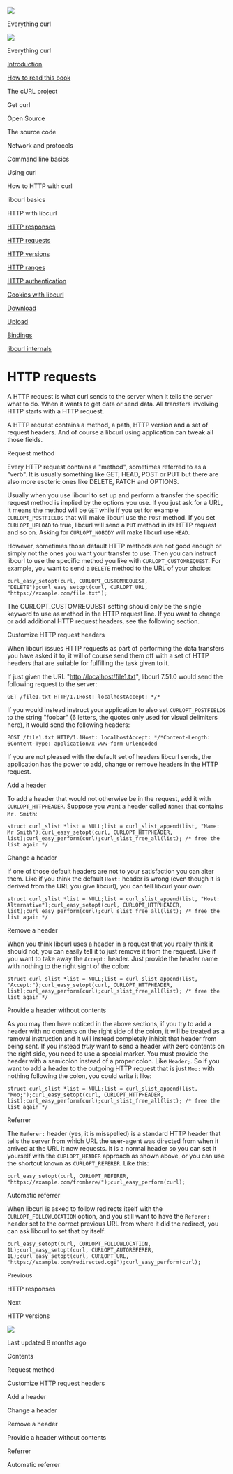 <a href="../index.html" class="link-a079aa82--primary-53a25e66--logoLink-10d08504"></a>

<img src="https://gblobscdn.gitbook.com/orgs%2F-LxuH0qSm4xO9nWfEBlB%2Favatar.png?alt=media" class="image-67b14f24--avatar-1c1d03ec" />

<span class="text-4505230f--UIH400-4e41e82a--textContentFamily-49a318e1--spaceNameText-677c2969">Everything curl</span>

<a href="../index.html" class="link-a079aa82--primary-53a25e66--logoLink-10d08504"></a>

<img src="https://gblobscdn.gitbook.com/orgs%2F-LxuH0qSm4xO9nWfEBlB%2Favatar.png?alt=media" class="image-67b14f24--avatar-1c1d03ec" />

<span class="text-4505230f--UIH400-4e41e82a--textContentFamily-49a318e1--spaceNameText-677c2969">Everything curl</span>

<a href="../index.html" class="navButton-94f2579c--navButtonClickable-161b88ca"><span class="text-4505230f--UIH300-2063425d--textContentFamily-49a318e1--navButtonLabel-14a4968f">Introduction</span></a>

<a href="../how-to-read.html" class="navButton-94f2579c--navButtonClickable-161b88ca"><span class="text-4505230f--UIH300-2063425d--textContentFamily-49a318e1--navButtonLabel-14a4968f">How to read this book</span></a>

<span class="text-4505230f--UIH300-2063425d--textContentFamily-49a318e1--navButtonLabel-14a4968f">The cURL project</span>

<span class="text-4505230f--UIH300-2063425d--textContentFamily-49a318e1--navButtonLabel-14a4968f">Get curl</span>

<span class="text-4505230f--UIH300-2063425d--textContentFamily-49a318e1--navButtonLabel-14a4968f">Open Source</span>

<span class="text-4505230f--UIH300-2063425d--textContentFamily-49a318e1--navButtonLabel-14a4968f">The source code</span>

<span class="text-4505230f--UIH300-2063425d--textContentFamily-49a318e1--navButtonLabel-14a4968f">Network and protocols</span>

<span class="text-4505230f--UIH300-2063425d--textContentFamily-49a318e1--navButtonLabel-14a4968f">Command line basics</span>

<span class="text-4505230f--UIH300-2063425d--textContentFamily-49a318e1--navButtonLabel-14a4968f">Using curl</span>

<span class="text-4505230f--UIH300-2063425d--textContentFamily-49a318e1--navButtonLabel-14a4968f">How to HTTP with curl</span>

<span class="text-4505230f--UIH300-2063425d--textContentFamily-49a318e1--navButtonLabel-14a4968f">libcurl basics</span>

<span class="text-4505230f--UIH300-2063425d--textContentFamily-49a318e1--navButtonLabel-14a4968f">HTTP with libcurl</span>

<a href="responses.html" class="navButton-94f2579c--pageItemWithChildrenNested-2c5d8183--navButtonClickable-161b88ca"><span class="text-4505230f--UIH300-2063425d--textContentFamily-49a318e1--navButtonLabel-14a4968f">HTTP responses</span></a>

<a href="requests.html" class="navButton-94f2579c--pageItemWithChildrenNested-2c5d8183--navButtonClickable-161b88ca--navButtonOpened-6a88552e"><span class="text-4505230f--UIH300-2063425d--textContentFamily-49a318e1--navButtonLabel-14a4968f">HTTP requests</span></a>

<a href="versions.html" class="navButton-94f2579c--pageItemWithChildrenNested-2c5d8183--navButtonClickable-161b88ca"><span class="text-4505230f--UIH300-2063425d--textContentFamily-49a318e1--navButtonLabel-14a4968f">HTTP versions</span></a>

<a href="ranges.html" class="navButton-94f2579c--pageItemWithChildrenNested-2c5d8183--navButtonClickable-161b88ca"><span class="text-4505230f--UIH300-2063425d--textContentFamily-49a318e1--navButtonLabel-14a4968f">HTTP ranges</span></a>

<a href="auth.html" class="navButton-94f2579c--pageItemWithChildrenNested-2c5d8183--navButtonClickable-161b88ca"><span class="text-4505230f--UIH300-2063425d--textContentFamily-49a318e1--navButtonLabel-14a4968f">HTTP authentication</span></a>

<a href="cookies.html" class="navButton-94f2579c--pageItemWithChildrenNested-2c5d8183--navButtonClickable-161b88ca"><span class="text-4505230f--UIH300-2063425d--textContentFamily-49a318e1--navButtonLabel-14a4968f">Cookies with libcurl</span></a>

<a href="download.html" class="navButton-94f2579c--pageItemWithChildrenNested-2c5d8183--navButtonClickable-161b88ca"><span class="text-4505230f--UIH300-2063425d--textContentFamily-49a318e1--navButtonLabel-14a4968f">Download</span></a>

<a href="upload.html" class="navButton-94f2579c--pageItemWithChildrenNested-2c5d8183--navButtonClickable-161b88ca"><span class="text-4505230f--UIH300-2063425d--textContentFamily-49a318e1--navButtonLabel-14a4968f">Upload</span></a>

<a href="../bindings.html" class="navButton-94f2579c--navButtonClickable-161b88ca"><span class="text-4505230f--UIH300-2063425d--textContentFamily-49a318e1--navButtonLabel-14a4968f">Bindings</span></a>

<a href="../internals.html" class="navButton-94f2579c--navButtonClickable-161b88ca"><span class="text-4505230f--UIH300-2063425d--textContentFamily-49a318e1--navButtonLabel-14a4968f">libcurl internals</span></a>

<a href="../bookindex.html" class="navButton-94f2579c--navButtonClickable-161b88ca"><span class="text-4505230f--UIH300-2063425d--textContentFamily-49a318e1--navButtonLabel-14a4968f"></span></a>

<a href="https://www.gitbook.com/?utm_source=content&amp;utm_medium=trademark&amp;utm_campaign=curl-1" class="reset-3c756112--trademark-a8da4b94"></a>

<span class="text-4505230f--TextH200-a3425406--textUIFamily-5ebd8e40"></span>

# <span class="text-4505230f--DisplayH900-bfb998fa--textContentFamily-49a318e1">HTTP requests</span>

<span class="text-4505230f--UIH300-2063425d--textUIFamily-5ebd8e40--text-8ee2c8b2"></span>

<span class="text-4505230f--UIH300-2063425d--textUIFamily-5ebd8e40--text-8ee2c8b2"></span>

<span class="text-4505230f--TextH400-3033861f--textContentFamily-49a318e1"><span data-key="39b1d3d3aa5b49999ec0c95cd484c802"><span data-offset-key="39b1d3d3aa5b49999ec0c95cd484c802:0">A HTTP request is what curl sends to the server when it tells the server what to do. When it wants to get data or send data. All transfers involving HTTP starts with a HTTP request.</span></span></span>

<span class="text-4505230f--TextH400-3033861f--textContentFamily-49a318e1"><span data-key="b6f167dc088e4ed79b503106e032a844"><span data-offset-key="b6f167dc088e4ed79b503106e032a844:0">A HTTP request contains a method, a path, HTTP version and a set of request headers. And of course a libcurl using application can tweak all those fields.</span></span></span>

<span class="text-4505230f--HeadingH700-04e1a2a3--textContentFamily-49a318e1"><span data-key="1b17bf130d8e44ddb7a3477c639320d6"><span data-offset-key="1b17bf130d8e44ddb7a3477c639320d6:0">Request method</span></span></span>

<span class="text-4505230f--TextH400-3033861f--textContentFamily-49a318e1"><span data-key="68d3baf5f8ae437abfe411face094884"><span data-offset-key="68d3baf5f8ae437abfe411face094884:0">Every HTTP request contains a "method", sometimes referred to as a "verb". It is usually something like GET, HEAD, POST or PUT but there are also more esoteric ones like DELETE, PATCH and OPTIONS.</span></span></span>

<span class="text-4505230f--TextH400-3033861f--textContentFamily-49a318e1"><span data-key="74da36f38cd740dbb2343d6839c4441c"><span data-offset-key="74da36f38cd740dbb2343d6839c4441c:0">Usually when you use libcurl to set up and perform a transfer the specific request method is implied by the options you use. If you just ask for a URL, it means the method will be </span><span data-offset-key="74da36f38cd740dbb2343d6839c4441c:1">`GET`</span><span data-offset-key="74da36f38cd740dbb2343d6839c4441c:2"> while if you set for example </span><span data-offset-key="74da36f38cd740dbb2343d6839c4441c:3">`CURLOPT_POSTFIELDS`</span><span data-offset-key="74da36f38cd740dbb2343d6839c4441c:4"> that will make libcurl use the </span><span data-offset-key="74da36f38cd740dbb2343d6839c4441c:5">`POST`</span><span data-offset-key="74da36f38cd740dbb2343d6839c4441c:6"> method. If you set </span><span data-offset-key="74da36f38cd740dbb2343d6839c4441c:7">`CURLOPT_UPLOAD`</span><span data-offset-key="74da36f38cd740dbb2343d6839c4441c:8"> to true, libcurl will send a </span><span data-offset-key="74da36f38cd740dbb2343d6839c4441c:9">`PUT`</span><span data-offset-key="74da36f38cd740dbb2343d6839c4441c:10"> method in its HTTP request and so on. Asking for </span><span data-offset-key="74da36f38cd740dbb2343d6839c4441c:11">`CURLOPT_NOBODY`</span><span data-offset-key="74da36f38cd740dbb2343d6839c4441c:12"> will make libcurl use </span><span data-offset-key="74da36f38cd740dbb2343d6839c4441c:13">`HEAD`</span><span data-offset-key="74da36f38cd740dbb2343d6839c4441c:14">.</span></span></span>

<span class="text-4505230f--TextH400-3033861f--textContentFamily-49a318e1"><span data-key="f83eceefca31416eae33f9b303a4135a"><span data-offset-key="f83eceefca31416eae33f9b303a4135a:0">However, sometimes those default HTTP methods are not good enough or simply not the ones you want your transfer to use. Then you can instruct libcurl to use the specific method you like with </span><span data-offset-key="f83eceefca31416eae33f9b303a4135a:1">`CURLOPT_CUSTOMREQUEST`</span><span data-offset-key="f83eceefca31416eae33f9b303a4135a:2">. For example, you want to send a </span><span data-offset-key="f83eceefca31416eae33f9b303a4135a:3">`DELETE`</span><span data-offset-key="f83eceefca31416eae33f9b303a4135a:4"> method to the URL of your choice:</span></span></span>

    curl_easy_setopt(curl, CURLOPT_CUSTOMREQUEST, "DELETE");curl_easy_setopt(curl, CURLOPT_URL, "https://example.com/file.txt");

<span class="text-4505230f--TextH400-3033861f--textContentFamily-49a318e1"><span data-key="ee6fc5c5983e4f86ae351549efe44279"><span data-offset-key="ee6fc5c5983e4f86ae351549efe44279:0">The CURLOPT_CUSTOMREQUEST setting should only be the single keyword to use as method in the HTTP request line. If you want to change or add additional HTTP request headers, see the following section.</span></span></span>

<span class="text-4505230f--HeadingH700-04e1a2a3--textContentFamily-49a318e1"><span data-key="6f29c8069c89427d8ecf826c72246cde"><span data-offset-key="6f29c8069c89427d8ecf826c72246cde:0">Customize HTTP request headers</span></span></span>

<span class="text-4505230f--TextH400-3033861f--textContentFamily-49a318e1"><span data-key="e502c67c9184434bba7d54663ed7e0b8"><span data-offset-key="e502c67c9184434bba7d54663ed7e0b8:0">When libcurl issues HTTP requests as part of performing the data transfers you have asked it to, it will of course send them off with a set of HTTP headers that are suitable for fulfilling the task given to it.</span></span></span>

<span class="text-4505230f--TextH400-3033861f--textContentFamily-49a318e1"><span data-key="5595a2612e5c46429741be94ae031ea6"><span data-offset-key="5595a2612e5c46429741be94ae031ea6:0">If just given the URL "</span></span><a href="http://localhost/file1.txt" class="link-a079aa82--primary-53a25e66--link-faf6c434"><span data-key="c56dbb6d53dc481382cf03fdced343c7"><span data-offset-key="c56dbb6d53dc481382cf03fdced343c7:0">http://localhost/file1.txt</span></span></a><span data-key="433fd2f400a144acbd1d01bdb2bc1a38"><span data-offset-key="433fd2f400a144acbd1d01bdb2bc1a38:0">", libcurl 7.51.0 would send the following request to the server:</span></span></span>

    GET /file1.txt HTTP/1.1Host: localhostAccept: */*

<span class="text-4505230f--TextH400-3033861f--textContentFamily-49a318e1"><span data-key="dc77f30835b24f33ac79e22e1503fc22"><span data-offset-key="dc77f30835b24f33ac79e22e1503fc22:0">If you would instead instruct your application to also set </span><span data-offset-key="dc77f30835b24f33ac79e22e1503fc22:1">`CURLOPT_POSTFIELDS`</span><span data-offset-key="dc77f30835b24f33ac79e22e1503fc22:2"> to the string "foobar" (6 letters, the quotes only used for visual delimiters here), it would send the following headers:</span></span></span>

    POST /file1.txt HTTP/1.1Host: localhostAccept: */*Content-Length: 6Content-Type: application/x-www-form-urlencoded

<span class="text-4505230f--TextH400-3033861f--textContentFamily-49a318e1"><span data-key="faf398c0dbd242e9b19fa32edf623d84"><span data-offset-key="faf398c0dbd242e9b19fa32edf623d84:0">If you are not pleased with the default set of headers libcurl sends, the application has the power to add, change or remove headers in the HTTP request.</span></span></span>

<span class="text-4505230f--HeadingH600-23f228db--textContentFamily-49a318e1"><span data-key="5d363712a8f145978006be8cc8ba1609"><span data-offset-key="5d363712a8f145978006be8cc8ba1609:0">Add a header</span></span></span>

<span class="text-4505230f--TextH400-3033861f--textContentFamily-49a318e1"><span data-key="064b8a39d12444aeae902fb06519a41e"><span data-offset-key="064b8a39d12444aeae902fb06519a41e:0">To add a header that would not otherwise be in the request, add it with </span><span data-offset-key="064b8a39d12444aeae902fb06519a41e:1">`CURLOPT_HTTPHEADER`</span><span data-offset-key="064b8a39d12444aeae902fb06519a41e:2">. Suppose you want a header called </span><span data-offset-key="064b8a39d12444aeae902fb06519a41e:3">`Name:`</span><span data-offset-key="064b8a39d12444aeae902fb06519a41e:4"> that contains </span><span data-offset-key="064b8a39d12444aeae902fb06519a41e:5">`Mr. Smith`</span><span data-offset-key="064b8a39d12444aeae902fb06519a41e:6">:</span></span></span>

    struct curl_slist *list = NULL;list = curl_slist_append(list, "Name: Mr Smith");curl_easy_setopt(curl, CURLOPT_HTTPHEADER, list);curl_easy_perform(curl);curl_slist_free_all(list); /* free the list again */

<span class="text-4505230f--HeadingH600-23f228db--textContentFamily-49a318e1"><span data-key="c9188cc561d44157aedca87616fe11e9"><span data-offset-key="c9188cc561d44157aedca87616fe11e9:0">Change a header</span></span></span>

<span class="text-4505230f--TextH400-3033861f--textContentFamily-49a318e1"><span data-key="a9e29dc3c55e4646b7ef74304c3d32fc"><span data-offset-key="a9e29dc3c55e4646b7ef74304c3d32fc:0">If one of those default headers are not to your satisfaction you can alter them. Like if you think the default </span><span data-offset-key="a9e29dc3c55e4646b7ef74304c3d32fc:1">`Host:`</span><span data-offset-key="a9e29dc3c55e4646b7ef74304c3d32fc:2"> header is wrong (even though it is derived from the URL you give libcurl), you can tell libcurl your own:</span></span></span>

    struct curl_slist *list = NULL;list = curl_slist_append(list, "Host: Alternative");curl_easy_setopt(curl, CURLOPT_HTTPHEADER, list);curl_easy_perform(curl);curl_slist_free_all(list); /* free the list again */

<span class="text-4505230f--HeadingH600-23f228db--textContentFamily-49a318e1"><span data-key="f663712e27074a7689af0d0e0bdb5bb6"><span data-offset-key="f663712e27074a7689af0d0e0bdb5bb6:0">Remove a header</span></span></span>

<span class="text-4505230f--TextH400-3033861f--textContentFamily-49a318e1"><span data-key="8211c7ba199043d8a9f1562575f2c7ab"><span data-offset-key="8211c7ba199043d8a9f1562575f2c7ab:0">When you think libcurl uses a header in a request that you really think it should not, you can easily tell it to just remove it from the request. Like if you want to take away the </span><span data-offset-key="8211c7ba199043d8a9f1562575f2c7ab:1">`Accept:`</span><span data-offset-key="8211c7ba199043d8a9f1562575f2c7ab:2"> header. Just provide the header name with nothing to the right sight of the colon:</span></span></span>

    struct curl_slist *list = NULL;list = curl_slist_append(list, "Accept:");curl_easy_setopt(curl, CURLOPT_HTTPHEADER, list);curl_easy_perform(curl);curl_slist_free_all(list); /* free the list again */

<span class="text-4505230f--HeadingH600-23f228db--textContentFamily-49a318e1"><span data-key="21153cecee6e43b7ae8c2e0b843f9cac"><span data-offset-key="21153cecee6e43b7ae8c2e0b843f9cac:0">Provide a header without contents</span></span></span>

<span class="text-4505230f--TextH400-3033861f--textContentFamily-49a318e1"><span data-key="5ebb0343dc2c4655a743b3067793f55a"><span data-offset-key="5ebb0343dc2c4655a743b3067793f55a:0">As you may then have noticed in the above sections, if you try to add a header with no contents on the right side of the colon, it will be treated as a removal instruction and it will instead completely inhibit that header from being sent. If you instead </span><span data-offset-key="5ebb0343dc2c4655a743b3067793f55a:1">_truly_</span><span data-offset-key="5ebb0343dc2c4655a743b3067793f55a:2"> want to send a header with zero contents on the right side, you need to use a special marker. You must provide the header with a semicolon instead of a proper colon. Like </span><span data-offset-key="5ebb0343dc2c4655a743b3067793f55a:3">`Header;`</span><span data-offset-key="5ebb0343dc2c4655a743b3067793f55a:4">. So if you want to add a header to the outgoing HTTP request that is just </span><span data-offset-key="5ebb0343dc2c4655a743b3067793f55a:5">`Moo:`</span><span data-offset-key="5ebb0343dc2c4655a743b3067793f55a:6"> with nothing following the colon, you could write it like:</span></span></span>

    struct curl_slist *list = NULL;list = curl_slist_append(list, "Moo;");curl_easy_setopt(curl, CURLOPT_HTTPHEADER, list);curl_easy_perform(curl);curl_slist_free_all(list); /* free the list again */

<span class="text-4505230f--HeadingH700-04e1a2a3--textContentFamily-49a318e1"><span data-key="ac8e5eaffd544e2dbe970aaa56ffeb3a"><span data-offset-key="ac8e5eaffd544e2dbe970aaa56ffeb3a:0">Referrer</span></span></span>

<span class="text-4505230f--TextH400-3033861f--textContentFamily-49a318e1"><span data-key="9577d73740cd4a2888296a6db0b0114d"><span data-offset-key="9577d73740cd4a2888296a6db0b0114d:0">The </span><span data-offset-key="9577d73740cd4a2888296a6db0b0114d:1">`Referer:`</span><span data-offset-key="9577d73740cd4a2888296a6db0b0114d:2"> header (yes, it is misspelled) is a standard HTTP header that tells the server from which URL the user-agent was directed from when it arrived at the URL it now requests. It is a normal header so you can set it yourself with the </span><span data-offset-key="9577d73740cd4a2888296a6db0b0114d:3">`CURLOPT_HEADER`</span><span data-offset-key="9577d73740cd4a2888296a6db0b0114d:4"> approach as shown above, or you can use the shortcut known as </span><span data-offset-key="9577d73740cd4a2888296a6db0b0114d:5">`CURLOPT_REFERER`</span><span data-offset-key="9577d73740cd4a2888296a6db0b0114d:6">. Like this:</span></span></span>

    curl_easy_setopt(curl, CURLOPT_REFERER, "https://example.com/fromhere/");curl_easy_perform(curl);

<span class="text-4505230f--HeadingH600-23f228db--textContentFamily-49a318e1"><span data-key="0a04c96b65c545f1900d0271fd6f1e30"><span data-offset-key="0a04c96b65c545f1900d0271fd6f1e30:0">Automatic referrer</span></span></span>

<span class="text-4505230f--TextH400-3033861f--textContentFamily-49a318e1"><span data-key="af805996f49b4d51940707859d2bd01c"><span data-offset-key="af805996f49b4d51940707859d2bd01c:0">When libcurl is asked to follow redirects itself with the </span><span data-offset-key="af805996f49b4d51940707859d2bd01c:1">`CURLOPT_FOLLOWLOCATION`</span><span data-offset-key="af805996f49b4d51940707859d2bd01c:2"> option, and you still want to have the </span><span data-offset-key="af805996f49b4d51940707859d2bd01c:3">`Referer:`</span><span data-offset-key="af805996f49b4d51940707859d2bd01c:4"> header set to the correct previous URL from where it did the redirect, you can ask libcurl to set that by itself:</span></span></span>

    curl_easy_setopt(curl, CURLOPT_FOLLOWLOCATION, 1L);curl_easy_setopt(curl, CURLOPT_AUTOREFERER, 1L);curl_easy_setopt(curl, CURLOPT_URL, "https://example.com/redirected.cgi");curl_easy_perform(curl);

<a href="responses.html" class="reset-3c756112--card-6570f064--whiteCard-fff091a4--cardPrevious-56a5e674"></a>

<span class="text-4505230f--TextH200-a3425406--textContentFamily-49a318e1">Previous</span>

<span class="text-4505230f--UIH400-4e41e82a--textContentFamily-49a318e1">HTTP responses</span>

<a href="versions.html" class="reset-3c756112--card-6570f064--whiteCard-fff091a4--cardNext-19241c42"></a>

<span class="text-4505230f--TextH200-a3425406--textContentFamily-49a318e1">Next</span>

<span class="text-4505230f--UIH400-4e41e82a--textContentFamily-49a318e1">HTTP versions</span>

<img src="https://avatars.githubusercontent.com/u/66654881?v=4" class="image-67b14f24--avatar-1c1d03ec" />

<span class="text-4505230f--TextH200-a3425406--textContentFamily-49a318e1">Last updated 8 months ago</span>

<span class="text-4505230f--UIH300-2063425d--textUIFamily-5ebd8e40"></span>

<span class="text-4505230f--InfoH100-1e92e1d1--textContentFamily-49a318e1">Contents</span>

<a href="requests.html#request-method" class="reset-3c756112--menuItem-aa02f6ec--menuItemLight-757d5235--menuItemInline-173bdf97--pageTocItem-f4427024"></a>

<span class="text-4505230f--UIH300-2063425d--textContentFamily-49a318e1"><span class="text-4505230f--UIH200-50ead35f--textContentFamily-49a318e1">Request method</span></span>

<a href="requests.html#customize-http-request-headers" class="reset-3c756112--menuItem-aa02f6ec--menuItemLight-757d5235--menuItemInline-173bdf97--pageTocItem-f4427024"></a>

<span class="text-4505230f--UIH300-2063425d--textContentFamily-49a318e1"><span class="text-4505230f--UIH200-50ead35f--textContentFamily-49a318e1">Customize HTTP request headers</span></span>

<a href="requests.html#add-a-header" class="reset-3c756112--menuItem-aa02f6ec--menuItemLight-757d5235--menuItemInline-173bdf97--pageTocItem-f4427024"></a>

<span class="text-4505230f--UIH300-2063425d--textContentFamily-49a318e1"><span class="text-4505230f--UIH200-50ead35f--textContentFamily-49a318e1--pageTocLinkH2-2294976c">Add a header</span></span>

<a href="requests.html#change-a-header" class="reset-3c756112--menuItem-aa02f6ec--menuItemLight-757d5235--menuItemInline-173bdf97--pageTocItem-f4427024"></a>

<span class="text-4505230f--UIH300-2063425d--textContentFamily-49a318e1"><span class="text-4505230f--UIH200-50ead35f--textContentFamily-49a318e1--pageTocLinkH2-2294976c">Change a header</span></span>

<a href="requests.html#remove-a-header" class="reset-3c756112--menuItem-aa02f6ec--menuItemLight-757d5235--menuItemInline-173bdf97--pageTocItem-f4427024"></a>

<span class="text-4505230f--UIH300-2063425d--textContentFamily-49a318e1"><span class="text-4505230f--UIH200-50ead35f--textContentFamily-49a318e1--pageTocLinkH2-2294976c">Remove a header</span></span>

<a href="requests.html#provide-a-header-without-contents" class="reset-3c756112--menuItem-aa02f6ec--menuItemLight-757d5235--menuItemInline-173bdf97--pageTocItem-f4427024"></a>

<span class="text-4505230f--UIH300-2063425d--textContentFamily-49a318e1"><span class="text-4505230f--UIH200-50ead35f--textContentFamily-49a318e1--pageTocLinkH2-2294976c">Provide a header without contents</span></span>

<a href="requests.html#referrer" class="reset-3c756112--menuItem-aa02f6ec--menuItemLight-757d5235--menuItemInline-173bdf97--pageTocItem-f4427024"></a>

<span class="text-4505230f--UIH300-2063425d--textContentFamily-49a318e1"><span class="text-4505230f--UIH200-50ead35f--textContentFamily-49a318e1">Referrer</span></span>

<a href="requests.html#automatic-referrer" class="reset-3c756112--menuItem-aa02f6ec--menuItemLight-757d5235--menuItemInline-173bdf97--pageTocItem-f4427024"></a>

<span class="text-4505230f--UIH300-2063425d--textContentFamily-49a318e1"><span class="text-4505230f--UIH200-50ead35f--textContentFamily-49a318e1--pageTocLinkH2-2294976c">Automatic referrer</span></span>
